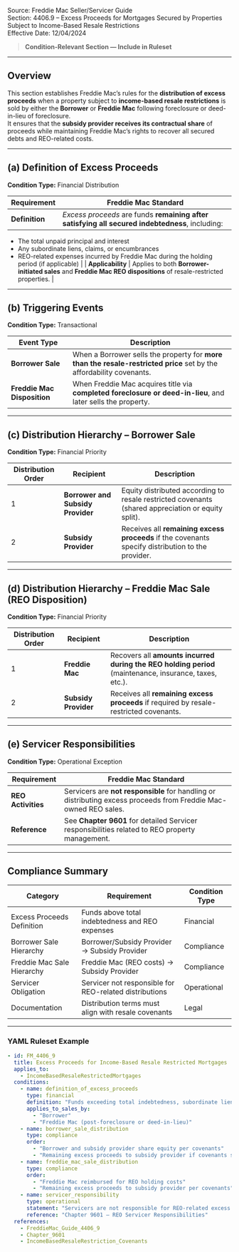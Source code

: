 Source: Freddie Mac Seller/Servicer Guide  
Section: 4406.9 – Excess Proceeds for Mortgages Secured by Properties Subject to Income-Based Resale Restrictions  
Effective Date: 12/04/2024  

> **Condition-Relevant Section — Include in Ruleset**

---

## Overview  
This section establishes Freddie Mac’s rules for the **distribution of excess proceeds** when a property subject to **income-based resale restrictions** is sold by either the **Borrower** or **Freddie Mac** following foreclosure or deed-in-lieu of foreclosure.  
It ensures that the **subsidy provider receives its contractual share** of proceeds while maintaining Freddie Mac’s rights to recover all secured debts and REO-related costs.

---

## (a) Definition of Excess Proceeds  
**Condition Type:** Financial Distribution  

| Requirement | Freddie Mac Standard |
|--------------|----------------------|
| **Definition** | *Excess proceeds* are funds **remaining after satisfying all secured indebtedness**, including:  
  - The total unpaid principal and interest  
  - Any subordinate liens, claims, or encumbrances  
  - REO-related expenses incurred by Freddie Mac during the holding period (if applicable) |
| **Applicability** | Applies to both **Borrower-initiated sales** and **Freddie Mac REO dispositions** of resale-restricted properties. |

---

## (b) Triggering Events  
**Condition Type:** Transactional  

| Event Type | Description |
|-------------|-------------|
| **Borrower Sale** | When a Borrower sells the property for **more than the resale-restricted price** set by the affordability covenants. |
| **Freddie Mac Disposition** | When Freddie Mac acquires title via **completed foreclosure or deed-in-lieu**, and later sells the property. |

---

## (c) Distribution Hierarchy – Borrower Sale  
**Condition Type:** Financial Priority  

| Distribution Order | Recipient | Description |
|--------------------|------------|--------------|
| 1 | **Borrower and Subsidy Provider** | Equity distributed according to resale restricted covenants (shared appreciation or equity split). |
| 2 | **Subsidy Provider** | Receives all **remaining excess proceeds** if the covenants specify distribution to the provider. |

---

## (d) Distribution Hierarchy – Freddie Mac Sale (REO Disposition)  
**Condition Type:** Financial Priority  

| Distribution Order | Recipient | Description |
|--------------------|------------|--------------|
| 1 | **Freddie Mac** | Recovers all **amounts incurred during the REO holding period** (maintenance, insurance, taxes, etc.). |
| 2 | **Subsidy Provider** | Receives all **remaining excess proceeds** if required by resale-restricted covenants. |

---

## (e) Servicer Responsibilities  
**Condition Type:** Operational Exception  

| Requirement | Freddie Mac Standard |
|--------------|----------------------|
| **REO Activities** | Servicers are **not responsible** for handling or distributing excess proceeds from Freddie Mac-owned REO sales. |
| **Reference** | See **Chapter 9601** for detailed Servicer responsibilities related to REO property management. |

---

## Compliance Summary  

| Category | Requirement | Condition Type |
|-----------|-------------|----------------|
| Excess Proceeds Definition | Funds above total indebtedness and REO expenses | Financial |
| Borrower Sale Hierarchy | Borrower/Subsidy Provider → Subsidy Provider | Compliance |
| Freddie Mac Sale Hierarchy | Freddie Mac (REO costs) → Subsidy Provider | Compliance |
| Servicer Obligation | Servicer not responsible for REO-related distributions | Operational |
| Documentation | Distribution terms must align with resale covenants | Legal |

---

### YAML Ruleset Example  

```yaml
- id: FM_4406_9
  title: Excess Proceeds for Income-Based Resale Restricted Mortgages
  applies_to:
    - IncomeBasedResaleRestrictedMortgages
  conditions:
    - name: definition_of_excess_proceeds
      type: financial
      definition: "Funds exceeding total indebtedness, subordinate liens, and REO expenses."
      applies_to_sales_by:
        - "Borrower"
        - "Freddie Mac (post-foreclosure or deed-in-lieu)"
    - name: borrower_sale_distribution
      type: compliance
      order:
        - "Borrower and subsidy provider share equity per covenants"
        - "Remaining excess proceeds to subsidy provider if covenants specify"
    - name: freddie_mac_sale_distribution
      type: compliance
      order:
        - "Freddie Mac reimbursed for REO holding costs"
        - "Remaining excess proceeds to subsidy provider per covenants"
    - name: servicer_responsibility
      type: operational
      statement: "Servicers are not responsible for REO-related excess proceeds distributions."
      reference: "Chapter 9601 – REO Servicer Responsibilities"
  references:
    - FreddieMac_Guide_4406_9
    - Chapter_9601
    - IncomeBasedResaleRestriction_Covenants

